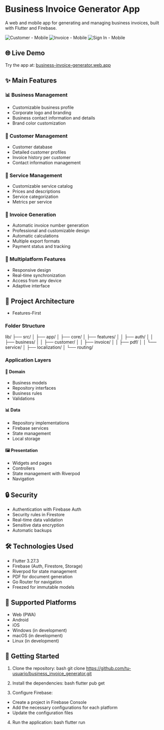 # Business Invoice Generator App

A web and mobile app for generating and managing business invoices, built with Flutter and Firebase.

![Customer - Mobile](https://business-invoice-generator.web.app/assets/customer-mobile.png)
![Invoice - Mobile](https://business-invoice-generator.web.app/assets/invoice-mobile.png)
![Sign In - Mobile](https://business-invoice-generator.web.app/assets/sign-in-mobile.png)

## 🌐 Live Demo

Try the app at: [business-invoice-generator.web.app](https://business-invoice-generator.web.app)

## ✨ Main Features

### 📊 Business Management
- Customizable business profile
- Corporate logo and branding
- Business contact information and details
- Brand color customization

### 👥 Customer Management
- Customer database
- Detailed customer profiles
- Invoice history per customer
- Contact information management

### 💼 Service Management
- Customizable service catalog
- Prices and descriptions
- Service categorization
- Metrics per service

### 📄 Invoice Generation
- Automatic invoice number generation
- Professional and customizable design
- Automatic calculations
- Multiple export formats
- Payment status and tracking

### 📱 Multiplatform Features
- Responsive design
- Real-time synchronization
- Access from any device
- Adaptive interface

## 📂 Project Architecture
- Features-First

### Folder Structure
lib/
├── src/
│ ├── app/
│ ├── core/
│ ├── features/
│ │ ├── auth/
│ │ ├── business/
│ │ ├── customer/
│ │ ├── invoice/
│ │ ├── pdf/
│ │ └── service/
│ ├── localization/
│ └── routing/



### Application Layers

#### 🎯 Domain
- Business models
- Repository interfaces
- Business rules
- Validations

#### 📊 Data
- Repository implementations
- Firebase services
- State management
- Local storage

#### 🖼 Presentation
- Widgets and pages
- Controllers
- State management with Riverpod
- Navigation

## 🔒 Security

- Authentication with Firebase Auth
- Security rules in Firestore
- Real-time data validation
- Sensitive data encryption
- Automatic backups

## 🛠 Technologies Used

- Flutter 3.27.3
- Firebase (Auth, Firestore, Storage)
- Riverpod for state management
- PDF for document generation
- Go Router for navigation
- Freezed for immutable models

## 📱 Supported Platforms

- Web (PWA)
- Android
- iOS
- Windows (in development)
- macOS (in development)
- Linux (in development)

## 🚀 Getting Started

1. Clone the repository:
bash
git clone https://github.com/tu-usuario/business_invoice_generator.git

2. Install the dependencies:
bash
flutter pub get

3. Configure Firebase:
- Create a project in Firebase Console
- Add the necessary configurations for each platform
- Update the configuration files

4. Run the application:
bash
flutter run


